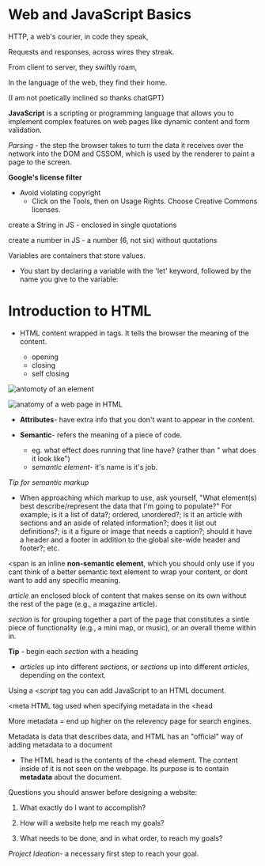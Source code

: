 # Web and JavaScript Basics

HTTP, a web's courier, in code they speak,

Requests and responses, across wires they streak.

From client to server, they swiftly roam,

In the language of the web, they find their home.

(I am not poetically inclined so thanks chatGPT)


**JavaScript** is a scripting or programming language that allows you to implement complex features on web pages like dynamic content and form validation.

*Parsing* - the step the browser takes to turn the data it receives over the network into the DOM and CSSOM, which is used by the renderer to paint a page to the screen.

**Google's license filter**

- Avoid violating copyright
  - Click on the Tools, then on Usage Rights. Choose Creative Commons licenses.

create a String in JS - enclosed in single quotations

create a number in JS - a number (6, not six) without quotations

Variables are containers that store values.

- You start by declaring a variable with the 'let' keyword, followed by the name you give to the variable:

# Introduction to HTML

- HTML content wrapped in tags. It tells the browser the meaning of the content.

  - opening
  - closing
  - self closing

![antomoty of an element](https://linuxhint.com/wp-content/uploads/2022/02/word-image.png)

![anatomy of a web page in HTML](https://alleasytricks.files.wordpress.com/2015/02/page_structure_example.jpg)

- **Attributes**- have extra info that you don't want to appear in the content.

- **Semantic**- refers the meaning of a piece of code.

  - eg. what effect does running that line have? (rather than " what does it look like")
  - *semantic element*- it's name is it's job.

*Tip for semantic markup*

- When approaching which markup to use, ask yourself, "What element(s) best describe/represent the data that I'm going to populate?" For example, is it a list of data?; ordered, unordered?; is it an article with sections and an aside of related information?; does it list out definitions?; is it a figure or image that needs a caption?; should it have a header and a footer in addition to the global site-wide header and footer?; etc.

<span is an inline **non-semantic element**, which you should only use if you cant think of a better semantic text element to wrap your content, or dont want to add any specific meaning.

*article* an enclosed block of content that makes sense on its own without the rest of the page (e.g., a magazine article).

*section* is for grouping together a part of the page that constitutes a sintle piece of functionality (e.g., a mini map, or music), or an overall theme within in.

**Tip** - begin each *section* with a heading

- *articles* up into different *sections*, or *sections* up into different *articles*, depending on the context.

Using a *<script* tag you can add JavaScript to an HTML document.

<meta HTML tag used when specifying metadata in the <head

More metadata = end up higher on the relevency page for search engines.

Metadata is data that describes data, and HTML has an "official" way of adding metadata to a document

- The HTML head is the contents of the <head element. The content inside of it is not seen on the webpage. Its purpose is to contain **metadata** about the document.

Questions you should answer before designing a website:

1. What exactly do I want to accomplish?

2. How will a website help me reach my goals?

3. What needs to be done, and in what order, to reach my goals?

*Project Ideation*- a necessary first step to reach your goal.

